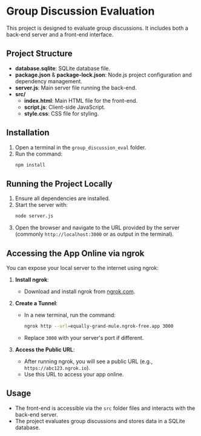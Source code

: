 # Group Discussion Evaluation

This project is designed to evaluate group discussions. It includes both a back-end server and a front-end interface.

## Project Structure

- **database.sqlite**: SQLite database file.
- **package.json** & **package-lock.json**: Node.js project configuration and dependency management.
- **server.js**: Main server file running the back-end.
- **src/**
  - **index.html**: Main HTML file for the front-end.
  - **script.js**: Client-side JavaScript.
  - **style.css**: CSS file for styling.

## Installation

1. Open a terminal in the `group_discussion_eval` folder.
2. Run the command:
   ```bash
   npm install
   ```

## Running the Project Locally

1. Ensure all dependencies are installed.
2. Start the server with:
   ```bash
   node server.js
   ```
3. Open the browser and navigate to the URL provided by the server (commonly `http://localhost:3000` or as output in the terminal).

## Accessing the App Online via ngrok

You can expose your local server to the internet using ngrok:

1. **Install ngrok**:  
   - Download and install ngrok from [ngrok.com](https://ngrok.com/download).

2. **Create a Tunnel**:  
   - In a new terminal, run the command:  
     ```bash
     ngrok http --url=equally-grand-mule.ngrok-free.app 3000
     ```  
   - Replace `3000` with your server's port if different.

3. **Access the Public URL**:  
   - After running ngrok, you will see a public URL (e.g., `https://abc123.ngrok.io`).
   - Use this URL to access your app online.

## Usage

- The front-end is accessible via the `src` folder files and interacts with the back-end server.
- The project evaluates group discussions and stores data in a SQLite database.
